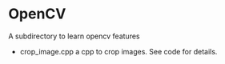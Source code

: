 # OpenCV

A subdirectory to learn opencv features 

* crop_image.cpp a cpp to crop images. See code for details. 